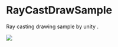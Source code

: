 # RayCastDrawSample
Ray casting drawing sample by unity .

[![](http://img.youtube.com/vi/vkYuCo_rdaU/0.jpg)](https://www.youtube.com/watch?v=vkYuCo_rdaU)